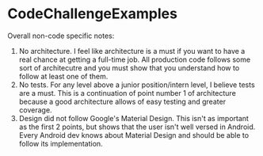 # CodeChallengeExamples

Overall non-code specific notes:

1) No architecture.
I feel like architecture is a must if you want to have a real chance at getting a full-time job. All production code follows some sort of architecutre and you must show that you understand how to follow at least one of them.
2) No tests.
For any level above a junior position/intern level, I believe tests are a must. This is a continuation of point number 1 of architecture because a good architecture allows of easy testing and greater coverage.
3) Design did not follow Google's Material Design.
This isn't as important as the first 2 points, but shows that the user isn't well versed in Android. Every Android dev knows about Material Design and should be able to follow its implementation.
